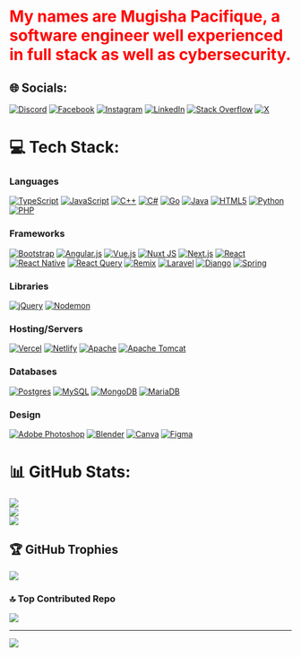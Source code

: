 <h1 style="color: red">My names are Mugisha Pacifique, a software engineer well experienced in full stack as well as cybersecurity.</h1>

## 🌐 Socials:
[![Discord](https://img.shields.io/badge/--%237289DA.svg?logo=discord&logoColor=white)]() [![Facebook](https://img.shields.io/badge/--%231877F2.svg?logo=facebook&logoColor=white)]() [![Instagram](https://img.shields.io/badge/--%23E4405F.svg?logo=instagram&logoColor=white)]() [![LinkedIn](https://img.shields.io/badge/--%230077B5.svg?logo=linkedin&logoColor=white)]() [![Stack Overflow](https://img.shields.io/badge/--%23FE7A16.svg?logo=stackoverflow&logoColor=white)]() [![X](https://img.shields.io/badge/--%23000000.svg?logo=x&logoColor=white)]()

# 💻 Tech Stack:
### Languages
[![TypeScript](https://img.shields.io/badge/typescript-%23007ACC.svg?style=flat-square&logo=typescript&logoColor=white)](https://www.typescriptlang.org/) [![JavaScript](https://img.shields.io/badge/javascript-%23323330.svg?style=flat-square&logo=javascript&logoColor=%23F7DF1E)](https://developer.mozilla.org/en-US/docs/Web/JavaScript) [![C++](https://img.shields.io/badge/c++-%2300599C.svg?style=flat-square&logo=c%2B%2B&logoColor=white)](https://isocpp.org/) [![C#](https://img.shields.io/badge/c%23-%23239120.svg?style=flat-square&logo=csharp&logoColor=white)](https://learn.microsoft.com/en-us/dotnet/csharp/) [![Go](https://img.shields.io/badge/go-%2300ADD8.svg?style=flat-square&logo=go&logoColor=white)](https://go.dev/) [![Java](https://img.shields.io/badge/java-%23ED8B00.svg?style=flat-square&logo=openjdk&logoColor=white)](https://www.java.com/) [![HTML5](https://img.shields.io/badge/html5-%23E34F26.svg?style=flat-square&logo=html5&logoColor=white)](https://developer.mozilla.org/en-US/docs/Web/HTML) [![Python](https://img.shields.io/badge/python-3670A0?style=flat-square&logo=python&logoColor=ffdd54)](https://www.python.org/) [![PHP](https://img.shields.io/badge/php-%23777BB4.svg?style=flat-square&logo=php&logoColor=white)](https://www.php.net/)

### Frameworks
[![Bootstrap](https://img.shields.io/badge/bootstrap-%238511FA.svg?style=flat-square&logo=bootstrap&logoColor=white)](https://getbootstrap.com/) [![Angular.js](https://img.shields.io/badge/angular.js-%23E23237.svg?style=flat-square&logo=angularjs&logoColor=white)](https://angularjs.org/) [![Vue.js](https://img.shields.io/badge/vue.js-%2335495e.svg?style=flat-square&logo=vuedotjs&logoColor=%234FC08D)](https://vuejs.org/) [![Nuxt JS](https://img.shields.io/badge/Nuxt-002E3B?style=flat-square&logo=nuxt.js&logoColor=#00DC82)](https://nuxtjs.org/) [![Next.js](https://img.shields.io/badge/Next-black?style=flat-square&logo=next.js&logoColor=white)](https://nextjs.org/) [![React](https://img.shields.io/badge/react-%2320232a.svg?style=flat-square&logo=react&logoColor=%2361DAFB)](https://reactjs.org/) [![React Native](https://img.shields.io/badge/react_native-%2320232a.svg?style=flat-square&logo=react&logoColor=%2361DAFB)](https://reactnative.dev/) [![React Query](https://img.shields.io/badge/-React%20Query-FF4154?style=flat-square&logo=react%20query&logoColor=white)](https://react-query-v3.tanstack.com/) [![Remix](https://img.shields.io/badge/remix-%23000.svg?style=flat-square&logo=remix&logoColor=white)](https://remix.run/) [![Laravel](https://img.shields.io/badge/laravel-%23FF2D20.svg?style=flat-square&logo=laravel&logoColor=white)](https://laravel.com/) [![Django](https://img.shields.io/badge/django-%23092E20.svg?style=flat-square&logo=django&logoColor=white)](https://www.djangoproject.com/) [![Spring](https://img.shields.io/badge/spring-%236DB33F.svg?style=flat-square&logo=spring&logoColor=white)](https://spring.io/)

### Libraries
[![jQuery](https://img.shields.io/badge/jquery-%230769AD.svg?style=flat-square&logo=jquery&logoColor=white)](https://jquery.com/) [![Nodemon](https://img.shields.io/badge/NODEMON-%23323330.svg?style=flat-square&logo=nodemon&logoColor=%BBDEAD)](https://nodemon.io/)

### Hosting/Servers
[![Vercel](https://img.shields.io/badge/vercel-%23000000.svg?style=flat-square&logo=vercel&logoColor=white)](https://vercel.com/) [![Netlify](https://img.shields.io/badge/netlify-%23000000.svg?style=flat-square&logo=netlify&logoColor=#00C7B7)](https://www.netlify.com/) [![Apache](https://img.shields.io/badge/apache-%23D42029.svg?style=flat-square&logo=apache&logoColor=white)](https://httpd.apache.org/) [![Apache Tomcat](https://img.shields.io/badge/apache%20tomcat-%23F8DC75.svg?style=flat-square&logo=apache-tomcat&logoColor=black)](https://tomcat.apache.org/)

### Databases
[![Postgres](https://img.shields.io/badge/postgres-%23316192.svg?style=flat-square&logo=postgresql&logoColor=white)](https://www.postgresql.org/) [![MySQL](https://img.shields.io/badge/mysql-4479A1.svg?style=flat-square&logo=mysql&logoColor=white)](https://www.mysql.com/) [![MongoDB](https://img.shields.io/badge/MongoDB-%234ea94b.svg?style=flat-square&logo=mongodb&logoColor=white)](https://www.mongodb.com/) [![MariaDB](https://img.shields.io/badge/MariaDB-003545?style=flat-square&logo=mariadb&logoColor=white)](https://mariadb.org/)

### Design
[![Adobe Photoshop](https://img.shields.io/badge/adobe%20photoshop-%2331A8FF.svg?style=flat-square&logo=adobe%20photoshop&logoColor=white)](https://www.adobe.com/products/photoshop.html) [![Blender](https://img.shields.io/badge/blender-%23F5792A.svg?style=flat-square&logo=blender&logoColor=white)](https://www.blender.org/) [![Canva](https://img.shields.io/badge/Canva-%2300C4CC.svg?style=flat-square&logo=Canva&logoColor=white)](https://www.canva.com/) [![Figma](https://img.shields.io/badge/figma-%23F24E1E.svg?style=flat-square&logo=figma&logoColor=white)](https://www.figma.com/)

# 📊 GitHub Stats:
![](https://github-readme-stats.vercel.app/api?username=mfique&theme=dark&hide_border=false&include_all_commits=true&count_private=true)<br/>
![](https://github-readme-streak-stats.herokuapp.com/?user=mfique&theme=dark&hide_border=false)<br/>
![](https://github-readme-stats.vercel.app/api/top-langs/?username=mfique&theme=dark&hide_border=false&include_all_commits=true&count_private=true&layout=compact)

## 🏆 GitHub Trophies
![](https://github-profile-trophy.vercel.app/?username=mfique&theme=tokyonight&no-frame=false&no-bg=false&margin-w=4)

### 🔝 Top Contributed Repo
![](https://github-contributor-stats.vercel.app/api?username=mfique&limit=5&theme=dark&combine_all_yearly_contributions=true)

---
[![](https://visitcount.itsvg.in/api?id=mfique&icon=0&color=0)](https://visitcount.itsvg.in)
